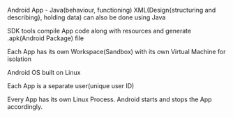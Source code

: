 Android App - Java(behaviour, functioning)
				XML(Design{structuring and describing}, holding data) can also be done using Java
				
SDK tools compile App code along with resources and generate .apk(Android Package) file

Each App has its own Workspace(Sandbox) with its own Virtual Machine for isolation

Android OS built on Linux

Each App is a separate user(unique user ID)

Every App has its own Linux Process.
Android starts and stops the App accordingly.







